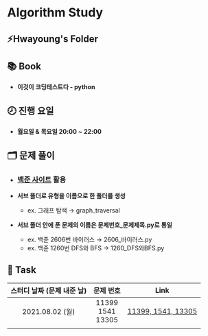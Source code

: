 # Algorithm Study

## ⚡️Hwayoung's Folder



## 📚 Book 

- **이것이 코딩테스트다 - python**

## 🕗 진행 요일 

- **월요일 & 목요일 20:00 ~ 22:00**

## 🗂 문제 풀이

- ### [백준 사이트](https://www.acmicpc.net/) 활용

- **서브 폴더로 유형을 이름으로 한 폴더를 생성**

  -  ex. 그래프 탐색 → graph_traversal

- **서브 폴더 안에 푼 문제의 이름은 문제번호_문제제목.py로 통일**

  - ex. 백준 2606번 바이러스 → 2606_바이러스.py
  - ex. 백준 1260번 DFS와 BFS → 1260_DFS와BFS.py

## 📌 Task

| 스터디 날짜 (문제 내준 날) |         문제 번호          |                         Link                          |
| :------------------------: | :------------------------: | :---------------------------------------------------: |
|      2021.08.02 (월)       | 11399<br />1541<br />13305 | [11399, 1541, 13305](https://www.acmicpc.net/step/33) |
|                            |                            |                                                       |

